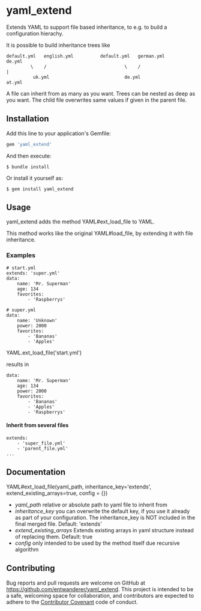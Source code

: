 # yaml_extend

Extends YAML to support file based inheritance,
to e.g. to build a configuration hierachy.

It is possible to build inheritance trees like
```
default.yml   english.yml          default.yml   german.yml         de.yml
         \    /                             \    /                    |
          uk.yml                            de.yml                  at.yml
```

A file can inherit from as many as you want. Trees can be nested as deep as you want.
The child file overwrites same values if given in the parent file.

## Installation

Add this line to your application's Gemfile:

```ruby
gem 'yaml_extend'
```

And then execute:

    $ bundle install

Or install it yourself as:

    $ gem install yaml_extend

## Usage
yaml_extend adds the method YAML#ext_load_file to YAML.

This method works like the original YAML#load_file, by extending it with file inheritance.

### Examples


```
# start.yml
extends: 'super.yml'
data:
    name: 'Mr. Superman'
    age: 134    
    favorites:
        - 'Raspberrys'
```

```
# super.yml
data:
    name: 'Unknown'
    power: 2000
    favorites:
        - 'Bananas'
        - 'Apples'
```

YAML.ext_load_file('start.yml')

results in

```
data:
    name: 'Mr. Superman'
    age: 134
    power: 2000
    favorites:
        - 'Bananas'
        - 'Apples'
        - 'Raspberrys'
```

#### Inherit from several files

```
extends:
    - 'super_file.yml'
    - 'parent_file.yml'
...
```

## Documentation
YAML#ext_load_file(yaml_path, inheritance_key='extends', extend_existing_arrays=true, config = {})

- *yaml_path* relative or absolute path to yaml file to inherit from
- *inheritance_key* you can overwrite the default key, if you use it already as part of your configuration. The inheritance_key is NOT included in the final merged file. Default: 'extends'
- *extend_existing_arrays* Extends existing arrays in yaml structure instead of replacing them. Default: true
- *config* only intended to be used by the method itself due recursive algorithm

## Contributing

Bug reports and pull requests are welcome on GitHub at https://github.com/entwanderer/yaml_extend. This project is intended to be a safe, welcoming space for collaboration, and contributors are expected to adhere to the [Contributor Covenant](http://contributor-covenant.org) code of conduct.

